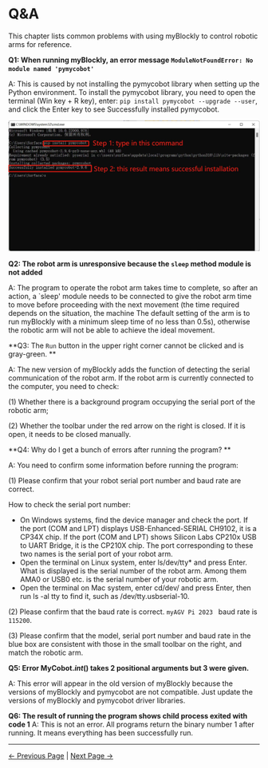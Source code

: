 # Q&A

This chapter lists common problems with using myBlockly to control robotic arms for reference.

**Q1: When running myBlockly, an error message `ModuleNotFoundError: No module named 'pymycobot'`**

A: This is caused by not installing the pymycobot library when setting up the Python environment. To install the pymycobot library, you need to open the terminal (Win key + R key), enter: `pip install pymycobot --upgrade --user`, and click the Enter key to see Successfully installed pymycobot.

<img src="../../../../resources/5-BasicApplication/5.2.1/img/Q&A/pymycobotinstallation.jpg" style="zoom: 50%;" />



**Q2: The robot arm is unresponsive because the `sleep` method module is not added**

A: The program to operate the robot arm takes time to complete, so after an action, a `sleep' module needs to be connected to give the robot arm time to move before proceeding with the next movement (the time required depends on the situation, the machine The default setting of the arm is to run myBlockly with a minimum sleep time of no less than 0.5s), otherwise the robotic arm will not be able to achieve the ideal movement.



**Q3: The `Run` button in the upper right corner cannot be clicked and is gray-green. **

A: The new version of myBlockly adds the function of detecting the serial communication of the robot arm. If the robot arm is currently connected to the computer, you need to check:

(1) Whether there is a background program occupying the serial port of the robotic arm;

(2) Whether the toolbar under the red arrow on the right is closed. If it is open, it needs to be closed manually.



**Q4: Why do I get a bunch of errors after running the program? **

A: You need to confirm some information before running the program:

(1) Please confirm that your robot serial port number and baud rate are correct.

 How to check the serial port number:

* On Windows systems, find the device manager and check the port.
   If the port (COM and LPT) displays USB-Enhanced-SERIAL CH9102, it is a CP34X chip.
   If the port (COM and LPT) shows Silicon Labs CP210x USB to UART Bridge, it is the CP210X chip. The port corresponding to these two names is the serial port of your robot arm.
* Open the terminal on Linux system, enter ls/dev/tty* and press Enter. What is displayed is the serial number of the robot arm. Among them AMA0 or USB0
   etc. is the serial number of your robotic arm.
* Open the terminal on Mac system, enter cd/dev/ and press Enter, then run ls -al tty to find it, such as /dev/tty.usbserial-10.

(2) Please confirm that the baud rate is correct. `myAGV Pi 2023 ` baud rate is `115200`.

(3) Please confirm that the model, serial port number and baud rate in the blue box are consistent with those in the small toolbar on the right, and match the robotic arm.



**Q5: Error MyCobot._int_() takes 2 positional arguments but 3 were given.**

A: This error will appear in the old version of myBlockly because the versions of myBlockly and pymycobot are not compatible. Just update the versions of myBlockly and pymycobot driver libraries.



**Q6: The result of running the program shows child process exited with code 1**
A: This is not an error. All programs return the binary number 1 after running. It means everything has been successfully run.

---

 [← Previous Page](./3-interface_description.md) | [Next Page →](./5-api.md)
